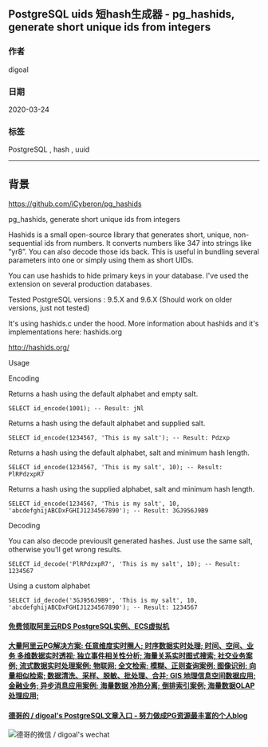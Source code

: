 ## PostgreSQL uids 短hash生成器 - pg_hashids, generate short unique ids from integers  
                                                
### 作者                                                                                                                
digoal                                                                                                                                                         
                                                                  
### 日期                                                                                                                                                         
2020-03-24                                                                                                                                                     
                                                                                                                                                         
### 标签                                                                                                                                                         
PostgreSQL , hash , uuid                
                                                             
----                                                       
                                                                  
## 背景       
https://github.com/iCyberon/pg_hashids  
  
pg_hashids, generate short unique ids from integers  
  
Hashids is a small open-source library that generates short, unique, non-sequential ids from numbers. It converts numbers like 347 into strings like “yr8”. You can also decode those ids back. This is useful in bundling several parameters into one or simply using them as short UIDs.  
  
You can use hashids to hide primary keys in your database. I've used the extension on several production databases.  
  
Tested PostgreSQL versions : 9.5.X and 9.6.X (Should work on older versions, just not tested)  
  
It's using hashids.c under the hood. More information about hashids and it's implementations here: hashids.org  
      
http://hashids.org/  
  
Usage  
  
Encoding  
  
Returns a hash using the default alphabet and empty salt.  
  
```  
SELECT id_encode(1001); -- Result: jNl  
```  
  
Returns a hash using the default alphabet and supplied salt.  
  
```  
SELECT id_encode(1234567, 'This is my salt'); -- Result: Pdzxp  
```  
  
Returns a hash using the default alphabet, salt and minimum hash length.  
  
```  
SELECT id_encode(1234567, 'This is my salt', 10); -- Result: PlRPdzxpR7  
```  
  
Returns a hash using the supplied alphabet, salt and minimum hash length.  
  
```  
SELECT id_encode(1234567, 'This is my salt', 10, 'abcdefghijABCDxFGHIJ1234567890'); -- Result: 3GJ956J9B9  
```  
  
Decoding  
  
You can also decode previouslt generated hashes. Just use the same salt, otherwise you'll get wrong results.  
  
```  
SELECT id_decode('PlRPdzxpR7', 'This is my salt', 10); -- Result: 1234567  
```  
  
Using a custom alphabet  
  
```  
SELECT id_decode('3GJ956J9B9', 'This is my salt', 10, 'abcdefghijABCDxFGHIJ1234567890'); -- Result: 1234567  
```  
  
  
  
  
  
  
  
  
  
  
  
  
  
  
  
  
  
  
#### [免费领取阿里云RDS PostgreSQL实例、ECS虚拟机](https://www.aliyun.com/database/postgresqlactivity "57258f76c37864c6e6d23383d05714ea")
  
  
#### [大量阿里云PG解决方案: 任意维度实时圈人; 时序数据实时处理; 时间、空间、业务 多维数据实时透视; 独立事件相关性分析; 海量关系实时图式搜索; 社交业务案例; 流式数据实时处理案例; 物联网; 全文检索; 模糊、正则查询案例; 图像识别; 向量相似检索; 数据清洗、采样、脱敏、批处理、合并; GIS 地理信息空间数据应用; 金融业务; 异步消息应用案例; 海量数据 冷热分离; 倒排索引案例; 海量数据OLAP处理应用;](https://yq.aliyun.com/topic/118 "40cff096e9ed7122c512b35d8561d9c8")
  
  
#### [德哥的 / digoal's PostgreSQL文章入口 - 努力做成PG资源最丰富的个人blog](https://github.com/digoal/blog/blob/master/README.md "22709685feb7cab07d30f30387f0a9ae")
  
  
![德哥的微信 / digoal's wechat](../pic/digoal_weixin.jpg "f7ad92eeba24523fd47a6e1a0e691b59")
  

